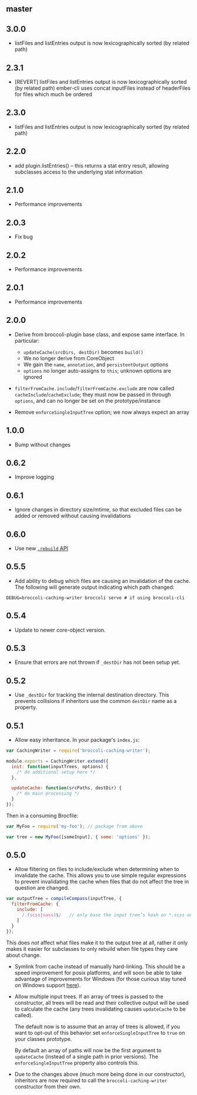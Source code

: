 ## master

## 3.0.0

* listFiles and listEntries output is now lexicographically sorted (by related path)

## 2.3.1

* [REVERT] listFiles and listEntries output is now lexicographically sorted (by related path)
  ember-cli uses concat inputFiles instead of headerFiles for files which much be ordered

## 2.3.0

* listFiles and listEntries output is now lexicographically sorted (by related path)

## 2.2.0

* add plugin.listEntries() – this returns a stat entry result, allowing
  subclasses access to the underlying stat information

## 2.1.0

* Performance improvements

## 2.0.3

* Fix bug

## 2.0.2

* Performance improvements

## 2.0.1

* Performance improvements

## 2.0.0

* Derive from broccoli-plugin base class, and expose same interface. In particular:

    * `updateCache(srcDirs, destDir)` becomes `build()`
    * We no longer derive from CoreObject
    * We gain the `name`, `annotation`, and `persistentOutput` options
    * `options` no longer auto-assigns to `this`; unknown options are ignored

* `filterFromCache.include`/`filterFromCache.exclude` are now called
  `cacheInclude`/`cacheExclude`; they must now be passed in through
  `options`, and can no longer be set on the prototype/instance

* Remove `enforceSingleInputTree` option; we now always expect an array

## 1.0.0

* Bump without changes

## 0.6.2

* Improve logging

## 0.6.1

* Ignore changes in directory size/mtime, so that excluded files can be added
  or removed without causing invalidations

## 0.6.0

* Use new [`.rebuild` API](https://github.com/broccolijs/broccoli/blob/master/docs/new-rebuild-api.md)

## 0.5.5

* Add ability to debug which files are causing an invalidation of the cache. The following will generate output indicating which path changed:

```
DEBUG=broccoli-caching-writer broccoli serve # if using broccoli-cli
```

## 0.5.4

* Update to newer core-object version.

## 0.5.3

* Ensure that errors are not thrown if `_destDir` has not been setup yet.

## 0.5.2

* Use `_destDir` for tracking the internal destination directory. This prevents collisions if inheritors use the common `destDir`
  name as a property.

## 0.5.1

* Allow easy inheritance. In your package's `index.js`:

```javascript
var CachingWriter = require('broccoli-caching-writer');

module.exports = CachingWriter.extend({
  init: function(inputTrees, options) {
    /* do additional setup here */
  },

  updateCache: function(srcPaths, destDir) {
    /* do main processing */
  }
});
```

Then in a consuming Brocfile:

```javascript
var MyFoo = require('my-foo'); // package from above

var tree = new MyFoo([someInput], { some: 'options' });
```

## 0.5.0

* Allow filtering on files to include/exclude when determining when to invalidate the cache. This allows
  you to use simple regular expressions to prevent invalidating the cache when files that do not affect the
  tree in question are changed.

```javascript
var outputTree = compileCompass(inputTree, {
  filterFromCache: {
    include: [
      /.(scss|sass)$/   // only base the input tree’s hash on *.scss and *.sass files
    ]
  }
});
```

  This does _not_ affect what files make it to the output tree at all, rather it only makes it easier
  for subclasses to only rebuild when file types they care about change.

* Symlink from cache instead of manually hard-linking. This should be a speed improvement
  for posix platforms, and will soon be able to take advantage of improvements for Windows
  (for those curious stay tuned on Windows support [here](https://github.com/broccolijs/node-symlink-or-copy/pull/1)).

* Allow multiple input trees. If an array of trees is passed to the constructor, all trees will be read and their collective
  output will be used to calculate the cache (any trees invalidating causes `updateCache` to be called).

  The default now is to assume that an array of trees is allowed, if you want to opt-out of this behavior set `enforceSingleInputTree`
  to `true` on your classes prototype.

  By default an array of paths will now be the first argument to `updateCache` (instead of a single path in prior versions). The
  `enforceSingleInputTree` property also controls this.

* Due to the changes above (much more being done in our constructor), inheritors are now required to call the `broccoli-caching-writer`
  constructor from their own.
